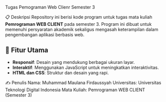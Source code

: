 Tugas Pemograman Web Clienr Semester 3

📋 Deskripsi
Repository ini berisi kode program untuk tugas mata kuliah **Pemrograman WEB CLIENT** pada semester 3. Program ini dibuat untuk memenuhi persyaratan akademik sekaligus mengasah keterampilan dalam pengembangan aplikasi berbasis web.

## 🚀 Fitur Utama
- **Responsif**: Desain yang mendukung berbagai ukuran layar.
- **Interaktif**: Menggunakan JavaScript untuk meningkatkan interaktivitas.
- **HTML dan CSS**: Struktur dan desain yang rapi.

✍️ Penulis
Nama: Muhammad Maulana Firdaussyah
Universitas: Universitas Teknologi Digital Indonesia
Mata Kuliah: Pemrograman WEB CLIENT (Semester 3)
